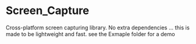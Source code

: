 # Screen_Capture
Cross-platform screen capturing library. No extra dependencies ... this is made to be lightweight and fast.
see the Exmaple folder for a demo


